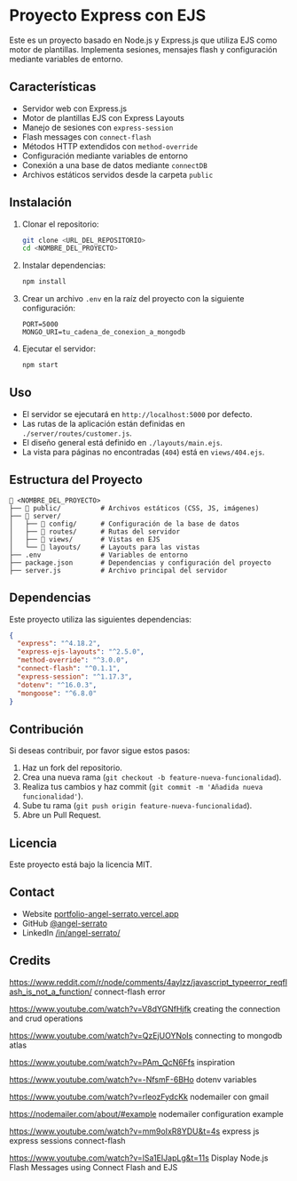 # Proyecto Express con EJS

Este es un proyecto basado en Node.js y Express.js que utiliza EJS como motor de plantillas. Implementa sesiones, mensajes flash y configuración mediante variables de entorno.

## Características
- Servidor web con Express.js
- Motor de plantillas EJS con Express Layouts
- Manejo de sesiones con `express-session`
- Flash messages con `connect-flash`
- Métodos HTTP extendidos con `method-override`
- Configuración mediante variables de entorno
- Conexión a una base de datos mediante `connectDB`
- Archivos estáticos servidos desde la carpeta `public`

## Instalación
1. Clonar el repositorio:
   ```sh
   git clone <URL_DEL_REPOSITORIO>
   cd <NOMBRE_DEL_PROYECTO>
   ```
2. Instalar dependencias:
   ```sh
   npm install
   ```
3. Crear un archivo `.env` en la raíz del proyecto con la siguiente configuración:
   ```env
   PORT=5000
   MONGO_URI=tu_cadena_de_conexion_a_mongodb
   ```
4. Ejecutar el servidor:
   ```sh
   npm start
   ```

## Uso
- El servidor se ejecutará en `http://localhost:5000` por defecto.
- Las rutas de la aplicación están definidas en `./server/routes/customer.js`.
- El diseño general está definido en `./layouts/main.ejs`.
- La vista para páginas no encontradas (`404`) está en `views/404.ejs`.

## Estructura del Proyecto
```
📂 <NOMBRE_DEL_PROYECTO>
├── 📂 public/          # Archivos estáticos (CSS, JS, imágenes)
├── 📂 server/
│   ├── 📂 config/      # Configuración de la base de datos
│   ├── 📂 routes/      # Rutas del servidor
│   ├── 📂 views/       # Vistas en EJS
│   └── 📂 layouts/     # Layouts para las vistas
├── .env               # Variables de entorno
├── package.json       # Dependencias y configuración del proyecto
├── server.js          # Archivo principal del servidor
```

## Dependencias
Este proyecto utiliza las siguientes dependencias:
```json
{
  "express": "^4.18.2",
  "express-ejs-layouts": "^2.5.0",
  "method-override": "^3.0.0",
  "connect-flash": "^0.1.1",
  "express-session": "^1.17.3",
  "dotenv": "^16.0.3",
  "mongoose": "^6.8.0"
}
```

## Contribución
Si deseas contribuir, por favor sigue estos pasos:
1. Haz un fork del repositorio.
2. Crea una nueva rama (`git checkout -b feature-nueva-funcionalidad`).
3. Realiza tus cambios y haz commit (`git commit -m 'Añadida nueva funcionalidad'`).
4. Sube tu rama (`git push origin feature-nueva-funcionalidad`).
5. Abre un Pull Request.

## Licencia
Este proyecto está bajo la licencia MIT.

## Contact

- Website [portfolio-angel-serrato.vercel.app](https://portfolio-angel-serrato.vercel.app/)
- GitHub [@angel-serrato](https://github.com/angel-serrato)
- LinkedIn [/in/angel-serrato/](https://www.linkedin.com/in/angel-serrato/)

## Credits

https://www.reddit.com/r/node/comments/4aylzz/javascript_typeerror_reqflash_is_not_a_function/ connect-flash error

https://www.youtube.com/watch?v=V8dYGNfHjfk creating the connection and crud operations

https://www.youtube.com/watch?v=QzEjUOYNoIs connecting to mongodb atlas

https://www.youtube.com/watch?v=PAm_QcN6Ffs inspiration

https://www.youtube.com/watch?v=-NfsmF-6BHo dotenv variables

https://www.youtube.com/watch?v=rleozFydcKk nodemailer con gmail

https://nodemailer.com/about/#example nodemailer configuration example

https://www.youtube.com/watch?v=mm9oIxR8YDU&t=4s express js express sessions connect-flash

https://www.youtube.com/watch?v=lSa1EIJapLg&t=11s Display Node.js Flash Messages using Connect Flash and EJS
